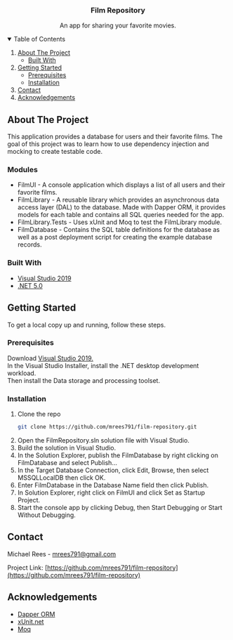
<!-- PROJECT SHIELDS -->
<!--
*** I'm using markdown "reference style" links for readability.
*** Reference links are enclosed in brackets [ ] instead of parentheses ( ).
*** See the bottom of this document for the declaration of the reference variables
*** for contributors-url, forks-url, etc. This is an optional, concise syntax you may use.
*** https://www.markdownguide.org/basic-syntax/#reference-style-links
-->

<!-- PROJECT LOGO -->
<br />
<p align="center">
  <h3 align="center">Film Repository</h3>
  <p align="center">
    An app for sharing your favorite movies.
  </p>
</p>



<!-- TABLE OF CONTENTS -->
<details open="open">
  <summary>Table of Contents</summary>
  <ol>
    <li>
      <a href="#about-the-project">About The Project</a>
      <ul>
        <li><a href="#built-with">Built With</a></li>
      </ul>
    </li>
    <li>
      <a href="#getting-started">Getting Started</a>
      <ul>
        <li><a href="#prerequisites">Prerequisites</a></li>
        <li><a href="#installation">Installation</a></li>
      </ul>
    </li>
    <li><a href="#contact">Contact</a></li>
    <li><a href="#acknowledgements">Acknowledgements</a></li>
  </ol>
</details>



## About The Project

This application provides a  database for users and their favorite films. The goal of this project was to learn how to use dependency injection and mocking to create testable code.

### Modules
* FilmUI - A console application which displays a list of all users and their favorite films.
* FilmLibrary - A reusable library which provides an asynchronous data access layer (DAL) to the database. Made with Dapper ORM, it provides models for each table and contains all SQL queries needed for the app.
* FilmLibrary.Tests - Uses xUnit and Moq to test the FilmLibrary module.
* FilmDatabase - Contains the SQL table definitions for the database as well as a post deployment script for creating the example database records.

### Built With

* [Visual Studio 2019](https://visualstudio.microsoft.com/downloads/)
* [.NET 5.0](https://dotnet.microsoft.com/download/dotnet/5.0)

## Getting Started

To get a local copy up and running, follow these steps.

### Prerequisites

Download [Visual Studio 2019.](https://visualstudio.microsoft.com/downloads/)<br/>
In the Visual Studio Installer, install the .NET desktop development workload.<br />
Then install the Data storage and processing toolset.

### Installation

1. Clone the repo
   ```sh
   git clone https://github.com/mrees791/film-repository.git
   ```
2. Open the FilmRepository.sln solution file with Visual Studio.
3. Build the solution in Visual Studio.
4. In the Solution Explorer, publish the FilmDatabase by right clicking on FilmDatabase and select Publish...
5. In the Target Database Connection, click Edit, Browse, then select MSSQLLocalDB then click OK.
6. Enter FilmDatabase in the Database Name field then click Publish.
7. In Solution Explorer, right click on FilmUI and click Set as Startup Project.
8. Start the console app by clicking Debug, then Start Debugging or Start Without Debugging.

## Contact

Michael Rees - mrees791@gmail.com

Project Link: [https://github.com/mrees791/film-repository](https://github.com/mrees791/film-repository)

## Acknowledgements
* [Dapper ORM](https://www.nuget.org/packages/Dapper/)
* [xUnit.net](https://xunit.net/)
* [Moq](https://github.com/moq/moq4)
